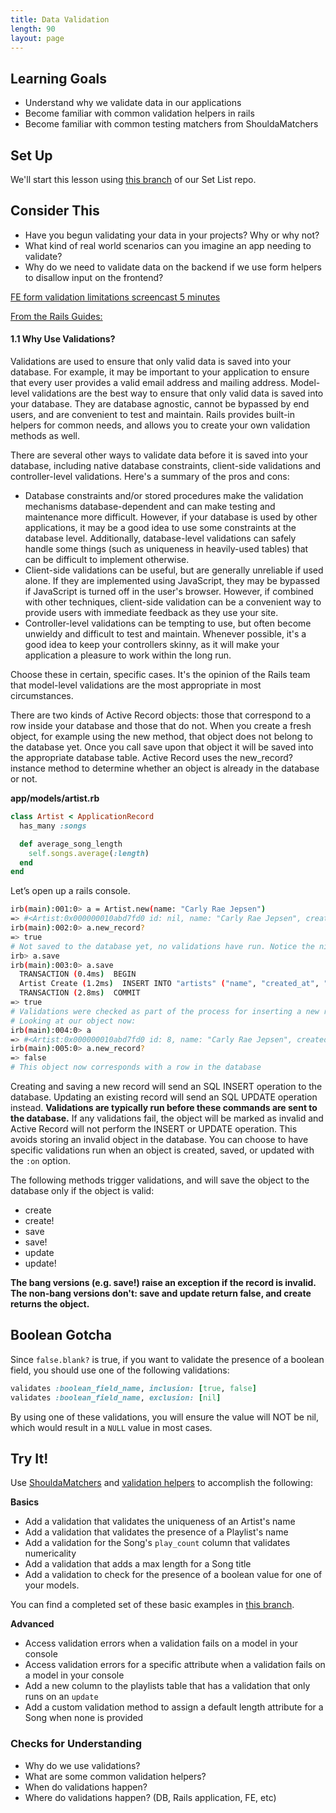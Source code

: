```yaml
---
title: Data Validation
length: 90
layout: page
---
```


## Learning Goals

- Understand why we validate data in our applications
- Become familiar with common validation helpers in rails
- Become familiar with common testing matchers from ShouldaMatchers

## Set Up

We'll start this lesson using [this branch](https://github.com/turingschool-examples/set-list-7/tree/data-validations-setup) of our Set List repo.

## Consider This

- Have you begun validating your data in your projects? Why or why not?
- What kind of real world scenarios can you imagine an app needing to validate?
- Why do we need to validate data on the backend if we use form helpers to disallow input on the frontend?

[FE form validation limitations screencast 5 minutes](https://www.loom.com/share/8e4e5b831dd74a2885a5b403b7f494d9)

[From the Rails Guides:](https://edgeguides.rubyonrails.org/active_record_validations.html)

#### 1.1 Why Use Validations?

Validations are used to ensure that only valid data is saved into your database. For example, it may be important to your application to ensure that every user provides a valid email address and mailing address. Model-level validations are the best way to ensure that only valid data is saved into your database. They are database agnostic, cannot be bypassed by end users, and are convenient to test and maintain. Rails provides built-in helpers for common needs, and allows you to create your own validation methods as well.

There are several other ways to validate data before it is saved into your database, including native database constraints, client-side validations and controller-level validations. Here's a summary of the pros and cons:

- Database constraints and/or stored procedures make the validation mechanisms database-dependent and can make testing and maintenance more difficult. However, if your database is used by other applications, it may be a good idea to use some constraints at the database level. Additionally, database-level validations can safely handle some things (such as uniqueness in heavily-used tables) that can be difficult to implement otherwise.
- Client-side validations can be useful, but are generally unreliable if used alone. If they are implemented using JavaScript, they may be bypassed if JavaScript is turned off in the user's browser. However, if combined with other techniques, client-side validation can be a convenient way to provide users with immediate feedback as they use your site.
- Controller-level validations can be tempting to use, but often become unwieldy and difficult to test and maintain. Whenever possible, it's a good idea to keep your controllers skinny, as it will make your application a pleasure to work within the long run.

Choose these in certain, specific cases. It's the opinion of the Rails team that model-level validations are the most appropriate in most circumstances.

There are two kinds of Active Record objects: those that correspond to a row inside your database and those that do not. When you create a fresh object, for example using the new method, that object does not belong to the database yet. Once you call save upon that object it will be saved into the appropriate database table. Active Record uses the new_record? instance method to determine whether an object is already in the database or not.

**app/models/artist.rb**

```ruby
class Artist < ApplicationRecord
  has_many :songs

  def average_song_length
    self.songs.average(:length)
  end
end
```

Let’s open up a rails console.

```bash
irb(main):001:0> a = Artist.new(name: "Carly Rae Jepsen")
=> #<Artist:0x000000010abd7fd0 id: nil, name: "Carly Rae Jepsen", created_at: nil, updated_at: nil>
irb(main):002:0> a.new_record?
=> true
# Not saved to the database yet, no validations have run. Notice the nil values.
irb> a.save
irb(main):003:0> a.save
  TRANSACTION (0.4ms)  BEGIN
  Artist Create (1.2ms)  INSERT INTO "artists" ("name", "created_at", "updated_at") VALUES ($1, $2, $3) RETURNING "id"  [["name", "Carly Rae Jepsen"], ["created_at", "2023-02-23 16:48:17.820040"], ["updated_at", "2023-02-23 16:48:17.820040"]]
  TRANSACTION (2.8ms)  COMMIT
=> true
# Validations were checked as part of the process for inserting a new record into the database.
# Looking at our object now:
irb(main):004:0> a
=> #<Artist:0x000000010abd7fd0 id: 8, name: "Carly Rae Jepsen", created_at: Thu, 23 Feb 2023 16:48:17.820040000 UTC +00:00, updated_at: Thu, 23 Feb 2023 16:48:17.820040000 UTC +00:00>
irb(main):005:0> a.new_record?
=> false
# This object now corresponds with a row in the database
```

Creating and saving a new record will send an SQL INSERT operation to the database. Updating an existing record will send an SQL UPDATE operation instead. **Validations are typically run before these commands are sent to the database.** If any validations fail, the object will be marked as invalid and Active Record will not perform the INSERT or UPDATE operation. This avoids storing an invalid object in the database. You can choose to have specific validations run when an object is created, saved, or updated with the `:on` option.

The following methods trigger validations, and will save the object to the database only if the object is valid:

- create
- create!
- save
- save!
- update
- update!

**The bang versions (e.g. save!) raise an exception if the record is invalid. The non-bang versions don't: save and update return false, and create returns the object.**

## Boolean Gotcha

Since `false.blank?` is true, if you want to validate the presence of a boolean field, you should use one of the following validations:

```ruby
validates :boolean_field_name, inclusion: [true, false]
validates :boolean_field_name, exclusion: [nil]
```

By using one of these validations, you will ensure the value will NOT be nil, which would result in a `NULL` value in most cases.

## Try It!

Use [ShouldaMatchers](https://github.com/thoughtbot/shoulda-matchers) and [validation helpers](https://edgeguides.rubyonrails.org/active_record_validations.html) to accomplish the following:

**Basics**
- Add a validation that validates the uniqueness of an Artist's name
- Add a validation that validates the presence of a Playlist's name
- Add a validation for the Song's `play_count` column that validates numericality
- Add a validation that adds a max length for a Song title
- Add a validation to check for the presence of a boolean value for one of your models.

You can find a completed set of these basic examples in [this branch](https://github.com/turingschool-examples/set-list-7/tree/data-validations-complete). 

**Advanced**
- Access validation errors when a validation fails on a model in your console
- Access validation errors for a specific attribute when a validation fails on a model in your console
- Add a new column to the playlists table that has a validation that only runs on an `update`
- Add a custom validation method to assign a default length attribute for a Song when none is provided

### Checks for Understanding
- Why do we use validations?
- What are some common validation helpers?
- When do validations happen?
- Where do validations happen? (DB, Rails application, FE, etc)